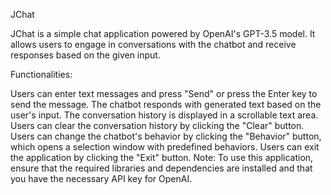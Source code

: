JChat

JChat is a simple chat application powered by OpenAI's GPT-3.5 model. It allows users to engage in conversations with the chatbot and receive responses based on the given input.

Functionalities:

Users can enter text messages and press "Send" or press the Enter key to send the message.
The chatbot responds with generated text based on the user's input.
The conversation history is displayed in a scrollable text area.
Users can clear the conversation history by clicking the "Clear" button.
Users can change the chatbot's behavior by clicking the "Behavior" button, which opens a selection window with predefined behaviors.
Users can exit the application by clicking the "Exit" button.
Note: To use this application, ensure that the required libraries and dependencies are installed and that you have the necessary API key for OpenAI.